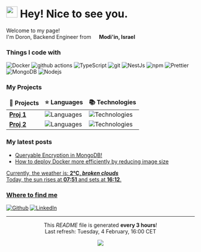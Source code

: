<h1><img src="https://emojis.slackmojis.com/emojis/images/1531849430/4246/blob-sunglasses.gif?1531849430" width="30"/> Hey! Nice to see you.</h1>


<p>Welcome to my page! </br> I'm Doron, Backend Engineer from <img src="https://cdn-icons-png.flaticon.com/512/197/197560.png" width="13"/> <b>Modi'in, Israel</b></p>
<h3>Things I code with</h3>
<p>
  <img alt="Docker" src="https://img.shields.io/badge/-Docker-46a2f1?style=flat-square&logo=docker&logoColor=white" />
  <img alt="github actions" src="https://img.shields.io/badge/-Github_Actions-2088FF?style=flat-square&logo=github-actions&logoColor=white" />
  <img alt="TypeScript" src="https://img.shields.io/badge/-TypeScript-007ACC?style=flat-square&logo=typescript&logoColor=white" />
  <img alt="git" src="https://img.shields.io/badge/-Git-F05032?style=flat-square&logo=git&logoColor=white" />
  <img alt="NestJs" src="https://img.shields.io/badge/-NestJs-ea2845?style=flat-square&logo=nestjs&logoColor=white" />
  <img alt="npm" src="https://img.shields.io/badge/-NPM-CB3837?style=flat-square&logo=npm&logoColor=white" />
  <img alt="Prettier" src="https://img.shields.io/badge/-Prettier-F7B93E?style=flat-square&logo=prettier&logoColor=white" />
  <img alt="MongoDB" src="https://img.shields.io/badge/-MongoDB-13aa52?style=flat-square&logo=mongodb&logoColor=white" />
  <img alt="Nodejs" src="https://img.shields.io/badge/-Nodejs-43853d?style=flat-square&logo=Node.js&logoColor=white" />
</p>
<h3>My Projects</h3>
<table>
  <thead align="center">
    <tr border: none;>
      <td><b>🎁 Projects</b></td>
      <td><b>⭐ Languages</b></td>
      <td><b>📚 Technologies</b></td>
    </tr>
  </thead>
  <tbody>
    <tr>
      <td><a href=""><b>Proj 1</b></a></td>
      <td><img alt="Languages" src="https://img.shields.io/badge/-TypeScript-007ACC?style=flat-square&logo=typescript&logoColor=white"/></td>
      <td><img alt="Technologies" src="https://img.shields.io/badge/-Docker-46a2f1?style=flat-square&logo=docker&logoColor=white"/></td>
    </tr>
	  <tr>
      <td><a href="k"><b>Proj 2</b></a></td>
      <td><img alt="Languages" src="https://img.shields.io/badge/-TypeScript-007ACC?style=flat-square&logo=typescript&logoColor=white"/></td>
      <td><img alt="Technologies" src="https://img.shields.io/badge/-MongoDB-13aa52?style=flat-square&logo=mongodb&logoColor=white"/></td>
    </tr>
  </tbody>
</table>
<h3>My latest posts</h3>
<ul>
  <li><a href="https://www.linkedin.com/posts/doronf3_mongodb-acgachacoacnadgabracuacpacjacy-adaacpadgaclacnabrbackend-activity-7292113211556876288-BCNh?utm_source=share&utm_medium=member_desktop"/> Queryable Encryption in MongoDB!</i></li>
  <li><a href="https://www.linkedin.com/posts/doronf3_docker-devops-backenddevelopment-activity-7289211574597144576-tH9n?utm_source=share&utm_medium=member_desktop"/> How to deploy Docker more efficiently by reducing image size</i></li>
</ul>
Currently, the weather is: <b> 2°C, <i>broken clouds</i></b></br>Today, the sun rises at <b>07:51</b> and sets at <b>16:12</b>.</p>
<h3>Where to find me</h3>
<p><a href="https://github.com/DoronF3" target="_blank"><img alt="Github" src="https://img.shields.io/badge/GitHub-%2312100E.svg?&style=for-the-badge&logo=Github&logoColor=white" /></a> <a href="https://www.linkedin.com/in/DoronF3" target="_blank"><img alt="LinkedIn" src="https://img.shields.io/badge/linkedin-%230077B5.svg?&style=for-the-badge&logo=linkedin&logoColor=white" /></a> 
</p>

------------
<p align="center">This <i>README</i> file is generated <b>every 3 hours</b>!</br>Last refresh: Tuesday, 4 February, 16:00 CET<br /></p>
<p align="center"><img src="https://github.com/thmsgbrt/thmsgbrt/workflows/README%20build/badge.svg" /> </p>


